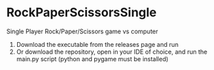 # RockPaperScissorsSingle
Single Player Rock/Paper/Scissors game vs computer
1) Download the executable from the releases page and run
2) Or download the repository, open in your IDE of choice, and run the main.py script (python and pygame must be installed)
